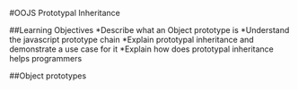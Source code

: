 #OOJS Prototypal Inheritance

##Learning Objectives
*Describe what an Object prototype is
*Understand the javascript prototype chain
*Explain prototypal inheritance and demonstrate a use case for it
*Explain how does prototypal inheritance helps programmers


##Object prototypes
